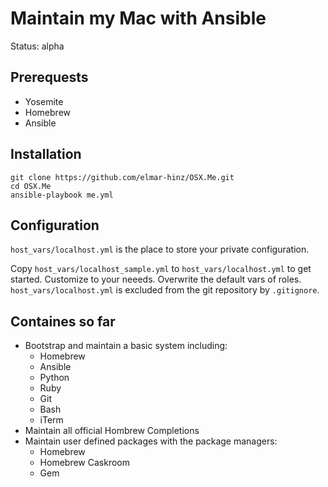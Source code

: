 # Maintain my Mac with Ansible

Status: alpha

## Prerequests

* Yosemite
* Homebrew
* Ansible

## Installation

```
git clone https://github.com/elmar-hinz/OSX.Me.git
cd OSX.Me
ansible-playbook me.yml
```

## Configuration

`host_vars/localhost.yml` is the place to store your private configuration.

Copy `host_vars/localhost_sample.yml` to `host_vars/localhost.yml` to get started.
Customize to your neeeds. Overwrite the default vars of roles.
`host_vars/localhost.yml`  is excluded from the git repository by `.gitignore`.

## Containes so far

* Bootstrap and maintain a basic system including: 
    * Homebrew
    * Ansible
    * Python
    * Ruby
    * Git
    * Bash
    * iTerm
* Maintain all official Hombrew Completions
* Maintain user defined packages with the package managers:
    * Homebrew
    * Homebrew Caskroom
    * Gem

